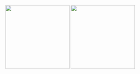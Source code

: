 <p align="left">
<img height="200px" src="https://github-readme-stats.vercel.app/api/top-langs/?username=Saba3939&theme=dark&layout=donut-vertical" />
<img height="200px" src="https://github-readme-stats.vercel.app/api?username=Saba3939&theme=dark&show_icons=true"/>
</p>
